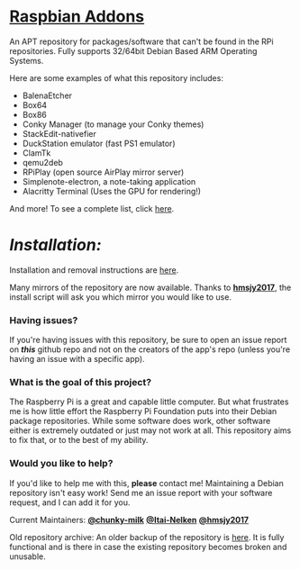 # [Raspbian Addons](http://chunky-milk.github.io/raspbian-addons/)

An APT repository for packages/software that can't be found in the RPi repositories. Fully supports 32/64bit Debian Based ARM Operating Systems.

Here are some examples of what this repository includes:

- BalenaEtcher
- Box64
- Box86
- Conky Manager (to manage your Conky themes)
- StackEdit-nativefier
- DuckStation emulator (fast PS1 emulator)
- ClamTk
- qemu2deb
- RPiPlay (open source AirPlay mirror server)
- Simplenote-electron, a note-taking application
- Alacritty Terminal (Uses the GPU for rendering!)

And more! To see a complete list, click [here](https://osdn.mirror.constant.com/storage/g/r/ra/raspbian-addons/debian/pool/main/).

# ***Installation:***

Installation and removal instructions are [here](http://chunky-milk.github.io/raspbian-addons/).

Many mirrors of the repository are now available. Thanks to [**hmsjy2017**](https://github.com/hmsjy2017), the install script will ask you which mirror you would like to use.

### Having issues?

If you're having issues with this repository, be sure to open an issue report on ***this*** github repo and not on the creators of the app's repo (unless you're having an issue with a specific app).

### What is the goal of this project?

The Raspberry Pi is a great and capable little computer. But what frustrates me is how little effort the Raspberry Pi Foundation puts into their Debian package repositories. While some software does work, other software either is extremely outdated or just may not work at all. This repository aims to fix that, or to the best of my ability.

### Would you like to help?

If you'd like to help me with this, **please** contact me! Maintaining a Debian repository isn't easy work! Send me an issue report with your software request, and I can add it for you.

Current Maintainers: [**@chunky-milk**](https://github.com/chunky-milk) [**@Itai-Nelken**](https://github.com/Itai-Nelken/) [**@hmsjy2017**](https://github.com/hmsjy2017)

Old repository archive: An older backup of the repository is [here](https://archive.org/download/old-repo-archive/old-repo-archive.zip). It is fully functional and is there in case the existing repository becomes broken and unusable.
